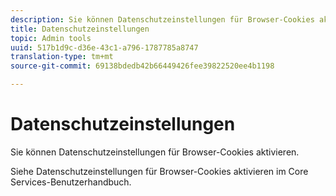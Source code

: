 ```yaml
---
description: Sie können Datenschutzeinstellungen für Browser-Cookies aktivieren.
title: Datenschutzeinstellungen
topic: Admin tools
uuid: 517b1d9c-d36e-43c1-a796-1787785a8747
translation-type: tm+mt
source-git-commit: 69138bdedb42b66449426fee39822520ee4b1198

---
```



# Datenschutzeinstellungen

Sie können Datenschutzeinstellungen für Browser-Cookies aktivieren.

Siehe Datenschutzeinstellungen für Browser-Cookies [](https://docs.adobe.com/content/help/en/core-services/interface/ec-cookies/browser-cookie-settings.html) aktivieren im Core Services-Benutzerhandbuch.
